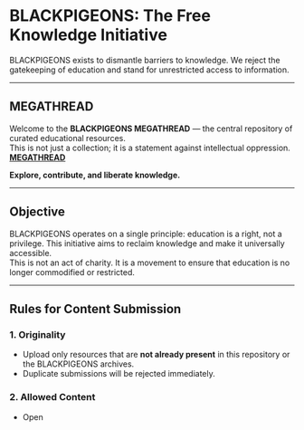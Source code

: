 # BLACKPIGEONS: The Free Knowledge Initiative  

BLACKPIGEONS exists to dismantle barriers to knowledge. We reject the gatekeeping of education and stand for unrestricted access to information.  

---

## **MEGATHREAD**  
Welcome to the **BLACKPIGEONS MEGATHREAD** — the central repository of curated educational resources.  
This is not just a collection; it is a statement against intellectual oppression.  
**[MEGATHREAD](./MEGATHREAD)** 

**Explore, contribute, and liberate knowledge.**  

---

## Objective  
BLACKPIGEONS operates on a single principle: education is a right, not a privilege. This initiative aims to reclaim knowledge and make it universally accessible.  
This is not an act of charity. It is a movement to ensure that education is no longer commodified or restricted.

---

## Rules for Content Submission  

### 1. Originality  
   - Upload only resources that are **not already present** in this repository or the BLACKPIGEONS archives.  
   - Duplicate submissions will be rejected immediately.  

### 2. Allowed Content  
   - Open
